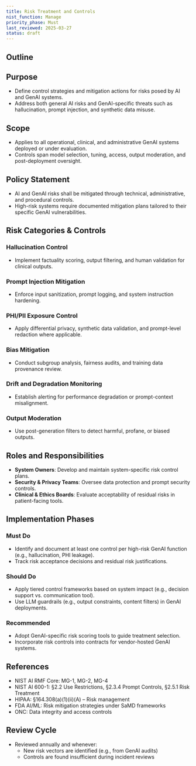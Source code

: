 ```yaml
---
title: Risk Treatment and Controls
nist_function: Manage
priority_phase: Must
last_reviewed: 2025-03-27
status: draft
---
```


## Outline

## Purpose
- Define control strategies and mitigation actions for risks posed by AI and GenAI systems.
- Address both general AI risks and GenAI-specific threats such as hallucination, prompt injection, and synthetic data misuse.

## Scope
- Applies to all operational, clinical, and administrative GenAI systems deployed or under evaluation.
- Controls span model selection, tuning, access, output moderation, and post-deployment oversight.

## Policy Statement
- AI and GenAI risks shall be mitigated through technical, administrative, and procedural controls.
- High-risk systems require documented mitigation plans tailored to their specific GenAI vulnerabilities.

## Risk Categories & Controls

### Hallucination Control
- Implement factuality scoring, output filtering, and human validation for clinical outputs.

### Prompt Injection Mitigation
- Enforce input sanitization, prompt logging, and system instruction hardening.

### PHI/PII Exposure Control
- Apply differential privacy, synthetic data validation, and prompt-level redaction where applicable.

### Bias Mitigation
- Conduct subgroup analysis, fairness audits, and training data provenance review.

### Drift and Degradation Monitoring
- Establish alerting for performance degradation or prompt-context misalignment.

### Output Moderation
- Use post-generation filters to detect harmful, profane, or biased outputs.

## Roles and Responsibilities
- **System Owners**: Develop and maintain system-specific risk control plans.
- **Security & Privacy Teams**: Oversee data protection and prompt security controls.
- **Clinical & Ethics Boards**: Evaluate acceptability of residual risks in patient-facing tools.

## Implementation Phases

### Must Do
- Identify and document at least one control per high-risk GenAI function (e.g., hallucination, PHI leakage).
- Track risk acceptance decisions and residual risk justifications.

### Should Do
- Apply tiered control frameworks based on system impact (e.g., decision support vs. communication tool).
- Use LLM guardrails (e.g., output constraints, content filters) in GenAI deployments.

### Recommended
- Adopt GenAI-specific risk scoring tools to guide treatment selection.
- Incorporate risk controls into contracts for vendor-hosted GenAI systems.

## References
- NIST AI RMF Core: MG-1, MG-2, MG-4
- NIST AI 600-1: §2.2 Use Restrictions, §2.3.4 Prompt Controls, §2.5.1 Risk Treatment
- HIPAA: §164.308(a)(1)(ii)(A) – Risk management
- FDA AI/ML: Risk mitigation strategies under SaMD frameworks
- ONC: Data integrity and access controls

## Review Cycle
- Reviewed annually and whenever:
  - New risk vectors are identified (e.g., from GenAI audits)
  - Controls are found insufficient during incident reviews

